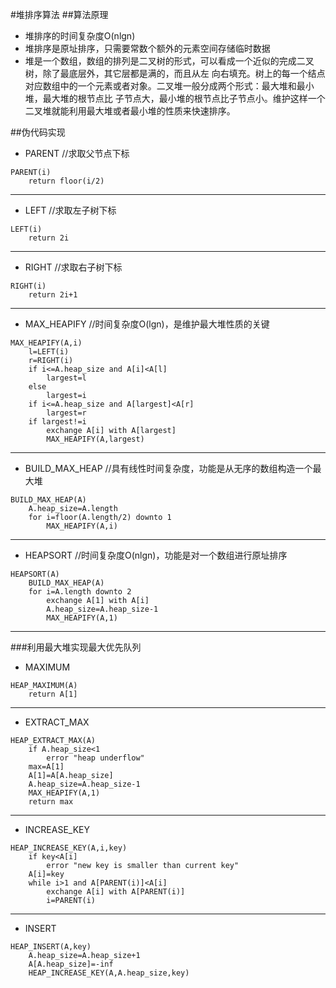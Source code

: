 #堆排序算法
##算法原理
* 堆排序的时间复杂度O(nlgn)
* 堆排序是原址排序，只需要常数个额外的元素空间存储临时数据
* 堆是一个数组，数组的排列是二叉树的形式，可以看成一个近似的完成二叉树，除了最底层外，其它层都是满的，而且从左
向右填充。树上的每一个结点对应数组中的一个元素或者对象。二叉堆一般分成两个形式：最大堆和最小堆，最大堆的根节点比
子节点大，最小堆的根节点比子节点小。维护这样一个二叉堆就能利用最大堆或者最小堆的性质来快速排序。

##伪代码实现
* PARENT //求取父节点下标
```
PARENT(i)
	return floor(i/2)
```
-----------
* LEFT //求取左子树下标
```
LEFT(i)
	return 2i
```
----------
* RIGHT //求取右子树下标
```
RIGHT(i)
	return 2i+1
```
------------
* MAX_HEAPIFY //时间复杂度O(lgn)，是维护最大堆性质的关键
```
MAX_HEAPIFY(A,i)
	l=LEFT(i)
	r=RIGHT(i)
	if i<=A.heap_size and A[i]<A[l]
		largest=l
	else
		largest=i
	if i<=A.heap_size and A[largest]<A[r]
		largest=r
	if largest!=i
		exchange A[i] with A[largest]
		MAX_HEAPIFY(A,largest)
```
---------------
* BUILD\_MAX_HEAP //具有线性时间复杂度，功能是从无序的数组构造一个最大堆
```
BUILD_MAX_HEAP(A)
	A.heap_size=A.length
	for i=floor(A.length/2) downto 1
		MAX_HEAPIFY(A,i)
```
-----------------
* HEAPSORT //时间复杂度O(nlgn)，功能是对一个数组进行原址排序
```
HEAPSORT(A)
	BUILD_MAX_HEAP(A)
	for i=A.length downto 2
		exchange A[1] with A[i]
		A.heap_size=A.heap_size-1
		MAX_HEAPIFY(A,1)
```
------------------
###利用最大堆实现最大优先队列
* MAXIMUM
```
HEAP_MAXIMUM(A)
	return A[1]
```
-------------------
* EXTRACT_MAX
```
HEAP_EXTRACT_MAX(A)
	if A.heap_size<1
		error "heap underflow"
	max=A[1]
	A[1]=A[A.heap_size]
	A.heap_size=A.heap_size-1
	MAX_HEAPIFY(A,1)
	return max
```
--------------------
* INCREASE_KEY
```
HEAP_INCREASE_KEY(A,i,key)
	if key<A[i]
		error "new key is smaller than current key"
	A[i]=key
	while i>1 and A[PARENT(i)]<A[i]
		exchange A[i] with A[PARENT(i)]
		i=PARENT(i)
```
--------------------
* INSERT
```
HEAP_INSERT(A,key)
	A.heap_size=A.heap_size+1
	A[A.heap_size]=-inf
	HEAP_INCREASE_KEY(A,A.heap_size,key)

```



